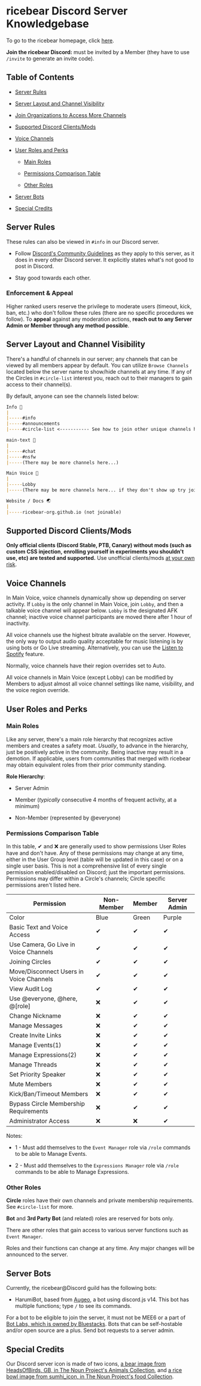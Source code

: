 # ricebear Discord Server Knowledgebase

To go to the ricebear homepage, click [here](/).

**Join the ricebear Discord:** must be invited by a Member (they have to use `/invite` to generate an invite code).

## Table of Contents

- [Server Rules](#server-rules)

- [Server Layout and Channel Visibility](#server-layout-and-channel-visibility)

- [Join Organizations to Access More Channels](#join-organizations-to-access-more-channels)

- [Supported Discord Clients/Mods](#supported-discord-clientsmods)

- [Voice Channels](#voice-channels)

- [User Roles and Perks](#user-roles-and-perks)

  - [Main Roles](#main-roles)

  - [Permissions Comparison Table](#permissions-comparison-table)

  - [Other Roles](#other-roles)
- [Server Bots](#server-bots)

- [Special Credits](#special-credits)

## Server Rules

These rules can also be viewed in `#info` in our Discord server.

- Follow [Discord's Community Guidelines](https://discord.com/guidelines) as they apply to this server, as it does in every other Discord server. It explicitly states what's not good to post in Discord.

- Stay good towards each other.

### Enforcement & Appeal

Higher ranked users reserve the privilege to moderate users (timeout, kick, ban, etc.) who don't follow these rules (there are no specific procedures we follow). To **appeal** against any moderation actions, **reach out to any Server Admin or Member through any method possible**.

## Server Layout and Channel Visibility

There's a handful of channels in our server; any channels that can be viewed by all members appear by default. You can utilize `Browse Channels` located below the server name to show/hide channels at any time. If any of the Circles in `#circle-list` interest you, reach out to their managers to gain access to their channel(s).

By default, anyone can see the channels listed below:

```markdown
Info 📘
|
|-----#info
|-----#announcements
|-----#circle-list <----------- See how to join other unique channels here!

main-text 💬
|
|-----#chat
|-----#nsfw
|-----(There may be more channels here...)

Main Voice 🎤
|
|-----Lobby
|-----(There may be more channels here... if they don't show up try joining Lobby first.)

Website / Docs 🌏
|
|-----ricebear-org.github.io (not joinable)
```

## Supported Discord Clients/Mods

**Only official clients (Discord Stable, PTB, Canary) without mods (such as custom CSS injection, enrolling yourself in experiments you shouldn't use, etc) are tested and supported.** Use unofficial clients/mods [at your own risk](https://news.ycombinator.com/item?id=25214777).

## Voice Channels

In Main Voice, voice channels dynamically show up depending on server activity. If `Lobby` is the only channel in Main Voice, join `Lobby`, and then a talkable voice channel will appear below. `Lobby` is the designated AFK channel; inactive voice channel participants are moved there after 1 hour of inactivity.

All voice channels use the highest bitrate available on the server. However, the only way to output audio quality acceptable for music listening is by using bots or Go Live streaming. Alternatively, you can use the [Listen to Spotify](https://support.discord.com/hc/en-us/articles/115003966072-Listening-Along-with-Spotify) feature.

Normally, voice channels have their region overrides set to Auto.

All voice channels in Main Voice (except Lobby) can be modified by Members to adjust almost all voice channel settings like name, visibility, and the voice region override.

## User Roles and Perks

### Main Roles

Like any server, there's a main role hierarchy that recognizes active members and creates a safety moat. *Usually*, to advance in the hierarchy, just be positively active in the community. Being inactive may result in a demotion. If applicable, users from communities that merged with ricebear may obtain equivalent roles from their prior community standing.

**Role Hierarchy**:

- Server Admin

- Member (*typically* consecutive 4 months of frequent activity, at a minimum)

- Non-Member (represented by @everyone)

### Permissions Comparison Table

In this table, ✔ and ❌ are generally used to show permissions User Roles have and don't have. Any of these permissions may change at any time, either in the User Group level (table will be updated in this case) or on a single user basis. This is not a comprehensive list of every single permission enabled/disabled on Discord; just the important permissions. Permissions may differ within a Circle's channels; Circle specific permissions aren't listed here.

| Permission                                  | Non-Member | Member     | Server Admin  |
| ------------------------------------------- | ---------- | ---------- | ------------- |
| Color                                       | Blue       | Green      | Purple        |
| Basic Text and Voice Access                 | ✔          | ✔         | ✔             |
| Use Camera, Go Live in Voice Channels       | ✔          | ✔         | ✔             |
| Joining Circles                             | ✔          | ✔         | ✔             |
| Move/Disconnect Users in Voice Channels     | ✔          | ✔         | ✔             |
| View Audit Log                              | ✔          | ✔         | ✔             |
| Use @everyone, @here, @[role]               | ❌         | ✔         | ✔             |
| Change Nickname                             | ❌         | ✔         | ✔             |
| Manage Messages                             | ❌         | ✔         | ✔             |
| Create Invite Links                         | ❌         | ✔         | ✔             |
| Manage Events(1)                            | ❌         | ✔         | ✔             |
| Manage Expressions(2)                       | ❌         | ✔         | ✔             |
| Manage Threads                              | ❌         | ✔         | ✔             |
| Set Priority Speaker                        | ❌         | ✔         | ✔             |
| Mute Members                                | ❌         | ✔         | ✔             |
| Kick/Ban/Timeout Members                    | ❌         | ✔         | ✔             |
| Bypass Circle Membership Requirements       | ❌         | ✔         | ✔             |
| Administrator Access                        | ❌         | ❌        | ✔             |

Notes:

- 1 - Must add themselves to the `Event Manager` role via `/role` commands to be able to Manage Events.

- 2 - Must add themselves to the `Expressions Manager` role via `/role` commands to be able to Manage Expressions.

### Other Roles

**Circle** roles have their own channels and private membership requirements. See `#circle-list` for more.

**Bot** and **3rd Party Bot** (and related) roles are reserved for bots only.

There are other roles that gain access to various server functions such as `Event Manager`.

Roles and their functions can change at any time. Any major changes will be announced to the server.

## Server Bots

Currently, the ricebear@Discord guild has the following bots: 

- HarumiBot, based from [Augeo](https://github.com/fuyubear/augeo), a bot using discord.js v14. This bot has multiple functions; type `/` to see its commands.

For a bot to be eligible to join the server, it must not be MEE6 or a part of [Bot Labs, which is owned by Bluestacks](https://botlabs.gg/). Bots that can be self-hostable and/or open source are a plus. Send bot requests to a server admin.

## Special Credits

Our Discord server icon is made of two icons, [a bear image from HeadsOfBirds, GB, in The Noun Project's Animals Collection](https://thenounproject.com/term/polar-bear/1446504/), and [a rice bowl image from sumhi_icon, in The Noun Project's food Collection](https://thenounproject.com/term/rice/1322364/).
